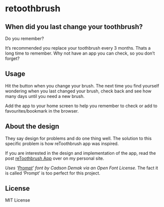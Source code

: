 # retoothbrush

## When did you last change your toothbrush?

Do you remember?

It’s recommended you replace your toothbrush every 3 months. Thats a long time to remember. Why not have an app you can check, so you don’t forget?

## Usage

Hit the button when you change your brush. The next time you find yourself wondering when you last changed your brush, check back and see how many days until you need a new brush.

Add the app to your home screen to help you remember to check or add to favourites/bookmark in the browser.

## About the design

They say design for problems and do one thing well. The solution to this specific problem is how reToothbrush app was inspired.

If you are interested in the design and implementation of the app, read the post [reToothbrush App](https://www.paulfosterdesign.co.uk/blog/retoothbrush-app/) over on my personal site.

_Uses ‘[Prompt](https://fonts.google.com/specimen/Prompt?query=prompt)’ font by Cadson Demak via an Open Font License._ The fact it is called ‘Prompt’ is too perfect for this project.

## License

MIT License